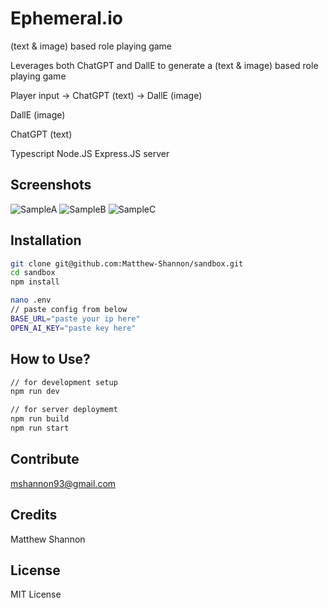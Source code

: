 # Ephemeral.io
(text & image) based role playing game

Leverages both ChatGPT and DallE to generate a (text & image) based role playing game

Player input -> ChatGPT (text) -> DallE (image)

DallE (image)

ChatGPT (text)

Typescript Node.JS Express.JS server 

## Screenshots
![SampleA](images/sampleA.jpg)
![SampleB](images/sampleB.jpg)
![SampleC](images/sampleC.jpg)

## Installation
```bash
git clone git@github.com:Matthew-Shannon/sandbox.git
cd sandbox
npm install

nano .env 
// paste config from below
BASE_URL="paste your ip here"
OPEN_AI_KEY="paste key here"
```

## How to Use?
```bash
// for development setup
npm run dev

// for server deploymemt
npm run build
npm run start
```

## Contribute
mshannon93@gmail.com

## Credits
Matthew Shannon

## License
MIT License
